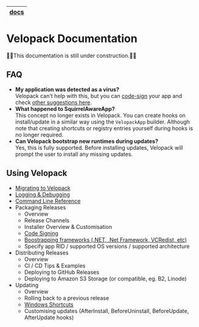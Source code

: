 | [docs](.) |
|:---|

# Velopack Documentation
🚧🚧This documentation is still under construction.🚧🚧

## FAQ
 - **My application was detected as a virus?** <br/>
   Velopack can't help with this, but you can [code-sign](signing.md) your app and check [other suggestions here](https://github.com/clowd/Clowd.Squirrel/issues/28#issuecomment-1016241760).
 - **What happened to SquirrelAwareApp?** <br/>
   This concept no longer exists in Velopack. You can create hooks on install/update in a similar way using the `VelopackApp` builder. Although note that creating shortcuts or registry entries yourself during hooks is no longer required.
 - **Can Velopack bootstrap new runtimes during updates?** <br/>
   Yes, this is fully supported. Before installing updates, Velopack will prompt the user to install any missing updates.

## Using Velopack
- [Migrating to Velopack](migrating.md)
- [Logging & Debugging](debugging.md)
- [Command Line Reference](cli.md)
- Packaging Releases
  - Overview
  - Release Channels
  - Installer Overview & Customisation
  - [Code Signing](signing.md)
  - [Boostrapping frameworks (.NET, .Net Framework, VCRedist, etc)](bootstrapping.md)
  - Specify app RID / supported OS versions / supported architecture
- Distributing Releases
  - Overview
  - CI / CD Tips & Examples
  - Deploying to GitHub Releases
  - Deploying to Amazon S3 Storage (or compatible, eg. B2, Linode)
- Updating
  - Overview
  - Rolling back to a previous release
  - [Windows Shortcuts](shortcuts.md)
  - Customising updates (AfterInstall, BeforeUninstall, BeforeUpdate, AfterUpdate hooks)
